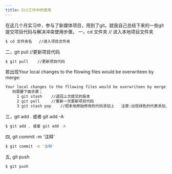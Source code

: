 ```yaml
---
title: Git工作中的使用
---
```

 
在这几个月实习中，参与了新媒体项目，用到了git。就我自己总结下来的一些git提交项目代码与解决冲突使用步骤。
   一，cd 文件夹  // 进入本地项目文件夹
``` bash
$ cd 文件夹名   //进入项目文件夹
```
   二，git pull    //更新项目代码   
``` bash
$ git pull    //更新项目代码  
```
   若出现Your local changes to the fllowing files would be overwriteen by merge: 
   
``` bash
Your local changes to the fllowing files would be overwriteen by merge: 
   则需要下面步骤；
     1 git stash    //退回上次提交的版本
	 2 git pull     //重新一次更新项目代码
	 3 git stash pop    //把本地原始修改的代码添加上   注意:出现绿色的代表添加上的   出现红色的代表冲突文件  解决办法；找到对应文件  用"===="或者">>>>"查找冲突地方  解决冲突
```

   三，git add . 或者 git add -A
``` bash
$ git add . 或者 git add -A
```
   四, git commit -m '注释'
``` bash
$ git commit -m '注释'
```
   五, git push
 ``` bash
$ git push
```
   